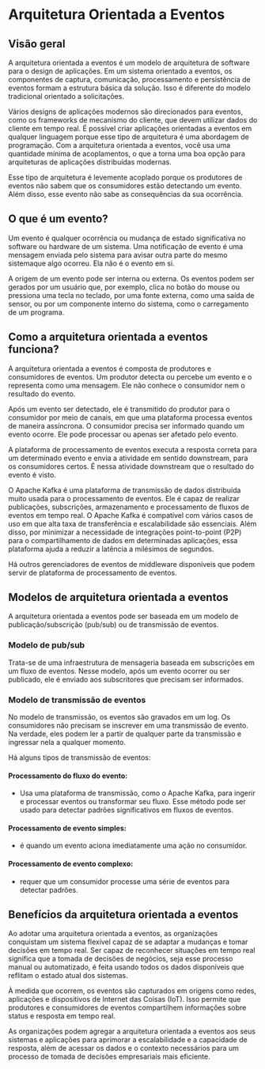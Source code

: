 # Arquitetura Orientada a Eventos

## Visão geral

A arquitetura orientada a eventos é um modelo de arquitetura de software para o design de aplicações. Em um sistema orientado a eventos, os componentes de
captura, comunicação, processamento e persistência de eventos formam a estrutura básica da solução. Isso é diferente do modelo tradicional orientado
a solicitações.

Vários designs de aplicações modernos são direcionados para eventos, como os frameworks de mecanismo do cliente, que devem utilizar dados do cliente em tempo real.
É possível criar aplicações orientadas a eventos em qualquer linguagem porque esse tipo de arquitetura é uma abordagem de programação. Com a arquitetura
orientada a eventos, você usa uma quantidade mínima de acoplamentos, o que a torna uma boa opção para arquiteturas de aplicações distribuídas modernas.

Esse tipo de arquitetura é levemente acoplado porque os produtores de eventos não sabem que os consumidores estão detectando um evento. Além disso,
esse evento não sabe as consequências da sua ocorrência.

## O que é um evento?

Um evento é qualquer ocorrência ou mudança de estado significativa no software ou hardware de um sistema. Uma notificação de evento é uma mensagem enviada
pelo sistema para avisar outra parte do mesmo sistemaque algo ocorreu. Ela não é o evento em si.

A origem de um evento pode ser interna ou externa. Os eventos podem ser gerados por um usuário que, por exemplo, clica no botão do mouse ou pressiona uma
tecla no teclado, por uma fonte externa, como uma saída de sensor, ou por um componente interno do sistema, como o carregamento de um programa.

## Como a arquitetura orientada a eventos funciona?

A arquitetura orientada a eventos é composta de produtores e consumidores de eventos. Um produtor detecta ou percebe um evento e o representa como
uma mensagem. Ele não conhece o consumidor nem o resultado do evento. 

Após um evento ser detectado, ele é transmitido do produtor para o consumidor por meio de canais, em que uma plataforma processa eventos de maneira
assíncrona. O consumidor precisa ser informado quando um evento ocorre. Ele pode processar ou apenas ser afetado pelo evento. 

A plataforma de processamento de eventos executa a resposta correta para um determinado evento e envia a atividade em sentido downstream, para os
consumidores certos. É nessa atividade downstream que o resultado do evento é visto. 

O Apache Kafka é uma plataforma de transmissão de dados distribuída muito usada para o processamento de eventos. Ele é capaz de realizar publicações,
subscrições, armazenamento e processamento de fluxos de eventos em tempo real. O Apache Kafka é compatível com vários casos de uso em que alta taxa
de transferência e escalabilidade são essenciais. Além disso, por minimizar a necessidade de integrações point-to-point (P2P) para o compartilhamento
de dados em determinadas aplicações, essa plataforma ajuda a reduzir a latência a milésimos de segundos. 

Há outros gerenciadores de eventos de middleware disponíveis que podem servir de plataforma de processamento de eventos.

## Modelos de arquitetura orientada a eventos

A arquitetura orientada a eventos pode ser baseada em um modelo de publicação/subscrição (pub/sub) ou de transmissão de eventos.

### Modelo de pub/sub

Trata-se de uma infraestrutura de mensageria baseada em subscrições em um fluxo de eventos. Nesse modelo, após um evento ocorrer
ou ser publicado, ele é enviado aos subscritores que precisam ser informados.

### Modelo de transmissão de eventos

No modelo de transmissão, os eventos são gravados em um log. Os consumidores não precisam se inscrever em uma transmissão de evento.
Na verdade, eles podem ler a partir de qualquer parte da transmissão e ingressar nela a qualquer momento. 

Há alguns tipos de transmissão de eventos:

#### Processamento do fluxo do evento: 
  - Usa uma plataforma de transmissão, como o Apache Kafka, para ingerir e processar eventos ou transformar seu fluxo. Esse método pode ser usado para detectar padrões significativos em fluxos de eventos.
    
#### Processamento de evento simples:
  - é quando um evento aciona imediatamente uma ação no consumidor.
    
#### Processamento de evento complexo: 
  - requer que um consumidor processe uma série de eventos para detectar padrões.

## Benefícios da arquitetura orientada a eventos

Ao adotar uma arquitetura orientada a eventos, as organizações conquistam um sistema flexível capaz de se adaptar a mudanças e tomar
decisões em tempo real. Ser capaz de reconhecer situações em tempo real significa que a tomada de decisões de negócios, seja esse
processo manual ou automatizado, é feita usando todos os dados disponíveis que reflitam o estado atual dos sistemas. 

À medida que ocorrem, os eventos são capturados em origens como redes, aplicações e dispositivos de Internet das Coisas (IoT).
Isso permite que produtores e consumidores de eventos compartilhem informações sobre status e resposta em tempo real. 

As organizações podem agregar a arquitetura orientada a eventos aos seus sistemas e aplicações para aprimorar a escalabilidade e a
capacidade de resposta, além de acessar os dados e o contexto necessários para um processo de tomada de decisões empresariais mais eficiente.
